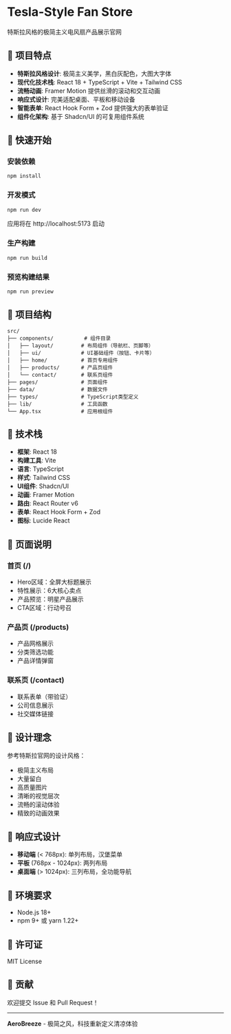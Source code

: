 # Tesla-Style Fan Store

特斯拉风格的极简主义电风扇产品展示官网

## 🎯 项目特点

- **特斯拉风格设计**: 极简主义美学，黑白灰配色，大图大字体
- **现代化技术栈**: React 18 + TypeScript + Vite + Tailwind CSS
- **流畅动画**: Framer Motion 提供丝滑的滚动和交互动画
- **响应式设计**: 完美适配桌面、平板和移动设备
- **智能表单**: React Hook Form + Zod 提供强大的表单验证
- **组件化架构**: 基于 Shadcn/UI 的可复用组件系统

## 🚀 快速开始

### 安装依赖

```bash
npm install
```

### 开发模式

```bash
npm run dev
```

应用将在 http://localhost:5173 启动

### 生产构建

```bash
npm run build
```

### 预览构建结果

```bash
npm run preview
```

## 📁 项目结构

```
src/
├── components/          # 组件目录
│   ├── layout/         # 布局组件（导航栏、页脚等）
│   ├── ui/             # UI基础组件（按钮、卡片等）
│   ├── home/           # 首页专用组件
│   ├── products/       # 产品页组件
│   └── contact/        # 联系页组件
├── pages/              # 页面组件
├── data/               # 数据文件
├── types/              # TypeScript类型定义
├── lib/                # 工具函数
└── App.tsx             # 应用根组件
```

## 🎨 技术栈

- **框架**: React 18
- **构建工具**: Vite
- **语言**: TypeScript
- **样式**: Tailwind CSS
- **UI组件**: Shadcn/UI
- **动画**: Framer Motion
- **路由**: React Router v6
- **表单**: React Hook Form + Zod
- **图标**: Lucide React

## 📄 页面说明

### 首页 (/)
- Hero区域：全屏大标题展示
- 特性展示：6大核心卖点
- 产品预览：明星产品展示
- CTA区域：行动号召

### 产品页 (/products)
- 产品网格展示
- 分类筛选功能
- 产品详情弹窗

### 联系页 (/contact)
- 联系表单（带验证）
- 公司信息展示
- 社交媒体链接

## 🎯 设计理念

参考特斯拉官网的设计风格：
- 极简主义布局
- 大量留白
- 高质量图片
- 清晰的视觉层次
- 流畅的滚动体验
- 精致的动画效果

## 📱 响应式设计

- **移动端** (< 768px): 单列布局，汉堡菜单
- **平板** (768px - 1024px): 两列布局
- **桌面端** (> 1024px): 三列布局，全功能导航

## 🔧 环境要求

- Node.js 18+
- npm 9+ 或 yarn 1.22+

## 📝 许可证

MIT License

## 👥 贡献

欢迎提交 Issue 和 Pull Request！

---

**AeroBreeze** - 极简之风，科技重新定义清凉体验